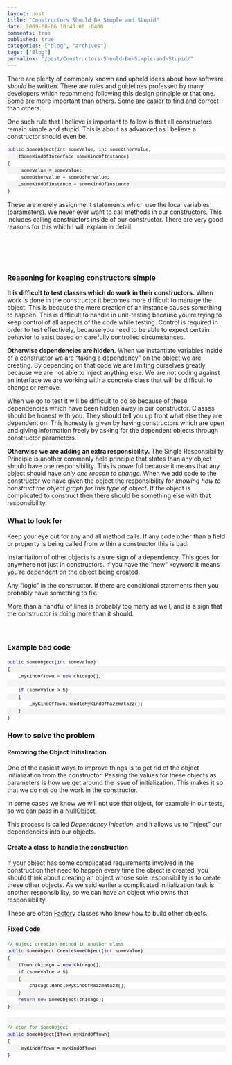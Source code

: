 ```yaml
---
layout: post
title: "Constructors Should Be Simple and Stupid"
date: 2009-08-06 10:43:00 -0400
comments: true
published: true
categories: ["blog", "archives"]
tags: ["Blog"]
permalink: "/post/Constructors-Should-Be-Simple-and-Stupid/"
---
```

<!-- more -->

<p>There are plenty of commonly known and upheld ideas about how software <em>should</em> be written. There are rules and guidelines professed by many developers which recommend following this design principle or that one. Some are more important than others. Some are easier to find and correct than others.</p>
<p>One such rule that I believe is important to follow is that all constructors remain simple and stupid. This is about as advanced as I believe a constructor should even be.</p>
<div id="codeSnippetWrapper">
<div id="codeSnippet" style="border-style: none; padding: 0px; overflow: visible; text-align: left; line-height: 12pt; background-color: #f4f4f4; width: 100%; font-family: 'Courier New',courier,monospace; direction: ltr; color: black; font-size: 8pt;">
<pre style="border-style: none; margin: 0em; padding: 0px; overflow: visible; text-align: left; line-height: 12pt; background-color: white; width: 100%; font-family: 'Courier New',courier,monospace; direction: ltr; color: black; font-size: 8pt;"><span style="color: #0000ff;">public</span> SomeObject(<span style="color: #0000ff;">int</span> someValue, <span style="color: #0000ff;">int</span> someOtherValue, </pre>
<!--CRLF-->
<pre style="border-style: none; margin: 0em; padding: 0px; overflow: visible; text-align: left; line-height: 12pt; background-color: #f4f4f4; width: 100%; font-family: 'Courier New',courier,monospace; direction: ltr; color: black; font-size: 8pt;">    ISomeKindOfInterface someKindOfInstance)</pre>
<!--CRLF-->
<pre style="border-style: none; margin: 0em; padding: 0px; overflow: visible; text-align: left; line-height: 12pt; background-color: white; width: 100%; font-family: 'Courier New',courier,monospace; direction: ltr; color: black; font-size: 8pt;">{</pre>
<!--CRLF-->
<pre style="border-style: none; margin: 0em; padding: 0px; overflow: visible; text-align: left; line-height: 12pt; background-color: #f4f4f4; width: 100%; font-family: 'Courier New',courier,monospace; direction: ltr; color: black; font-size: 8pt;">    _someValue = someValue;</pre>
<!--CRLF-->
<pre style="border-style: none; margin: 0em; padding: 0px; overflow: visible; text-align: left; line-height: 12pt; background-color: white; width: 100%; font-family: 'Courier New',courier,monospace; direction: ltr; color: black; font-size: 8pt;">    _someOtherValue = someOtherValue;</pre>
<!--CRLF-->
<pre style="border-style: none; margin: 0em; padding: 0px; overflow: visible; text-align: left; line-height: 12pt; background-color: #f4f4f4; width: 100%; font-family: 'Courier New',courier,monospace; direction: ltr; color: black; font-size: 8pt;">    _someKindOfInstance = someKindOfInstance</pre>
<!--CRLF-->
<pre style="border-style: none; margin: 0em; padding: 0px; overflow: visible; text-align: left; line-height: 12pt; background-color: white; width: 100%; font-family: 'Courier New',courier,monospace; direction: ltr; color: black; font-size: 8pt;">}</pre>
<!--CRLF--></div>
</div>
<p>These are merely assignment statements which use the local variables (parameters). We never ever want to call methods in our constructors. This includes calling constructors inside of our constructor. There are very good reasons for this which I will explain in detail.</p>
<h3>&nbsp;</h3>
<p>&nbsp;</p>
<h3>Reasoning for keeping constructors simple</h3>
<p><strong>It is difficult to test classes which do work in their constructors.</strong> When work is done in the constructor it becomes more difficult to manage the object. This is because the mere creation of an instance causes something to happen. This is difficult to handle in unit-testing because you’re trying to keep control of all aspects of the code while testing. Control is required in order to test effectively, because you need to be able to expect certain behavior to exist based on carefully controlled circumstances.</p>
<p><strong>Otherwise dependencies are hidden.</strong> When we instantiate variables inside of a constructor we are “taking a dependency” on the object we are creating. By depending on that code we are limiting ourselves greatly because we are not able to inject anything else. We are not coding against an interface we are working with a concrete class that will be difficult to change or remove.</p>
<p>When we go to test it will be difficult to do so because of these dependencies which have been hidden away in our constructor. Classes should be honest with you. They should tell you up front what else they are dependent on. This honesty is given by having constructors which are open and giving information freely by asking for the dependent objects through constructor parameters.</p>
<p><strong>Otherwise we are adding an extra responsibility.</strong> The Single Responsibility Principle is another commonly held principle that states than any object should have one responsibility. This is powerful because it means that any object should have <em>only one reason to change</em>. When we add code to the constructor we have given the object the responsibility for <em>knowing how to construct the object graph for this type of object.</em> If the object is complicated to construct then there should be something else with that responsibility.</p>
<h3>What to look for</h3>
<p>Keep your eye out for any and all method calls. If any code other than a field or property is being called from within a constructor this is bad.</p>
<p>Instantiation of other objects is a sure sign of a dependency. This goes for anywhere not just in constructors. If you have the “new” keyword it means you’re dependent on the object being created.</p>
<p>Any “logic” in the constructor. If there are conditional statements then you probably have something to fix.</p>
<p>More than a handful of lines is probably too many as well, and is a sign that the constructor is doing more than it should.</p>
<h4>&nbsp;</h4>
<h3>Example bad code</h3>
<div id="codeSnippetWrapper">
<div id="codeSnippet" style="border-style: none; padding: 0px; overflow: visible; text-align: left; line-height: 12pt; background-color: #f4f4f4; width: 100%; font-family: 'Courier New',courier,monospace; direction: ltr; color: black; font-size: 8pt;">
<pre style="border-style: none; margin: 0em; padding: 0px; overflow: visible; text-align: left; line-height: 12pt; background-color: white; width: 100%; font-family: 'Courier New',courier,monospace; direction: ltr; color: black; font-size: 8pt;"><span style="color: #0000ff;">public</span> SomeObject(<span style="color: #0000ff;">int</span> someValue)</pre>
<!--CRLF-->
<pre style="border-style: none; margin: 0em; padding: 0px; overflow: visible; text-align: left; line-height: 12pt; background-color: #f4f4f4; width: 100%; font-family: 'Courier New',courier,monospace; direction: ltr; color: black; font-size: 8pt;">{</pre>
<!--CRLF-->
<pre style="border-style: none; margin: 0em; padding: 0px; overflow: visible; text-align: left; line-height: 12pt; background-color: white; width: 100%; font-family: 'Courier New',courier,monospace; direction: ltr; color: black; font-size: 8pt;">    _myKindOfTown = <span style="color: #0000ff;">new</span> Chicago();</pre>
<!--CRLF-->
<pre style="border-style: none; margin: 0em; padding: 0px; overflow: visible; text-align: left; line-height: 12pt; background-color: #f4f4f4; width: 100%; font-family: 'Courier New',courier,monospace; direction: ltr; color: black; font-size: 8pt;">&nbsp;</pre>
<!--CRLF-->
<pre style="border-style: none; margin: 0em; padding: 0px; overflow: visible; text-align: left; line-height: 12pt; background-color: white; width: 100%; font-family: 'Courier New',courier,monospace; direction: ltr; color: black; font-size: 8pt;">    <span style="color: #0000ff;">if</span> (someValue &gt; 5)</pre>
<!--CRLF-->
<pre style="border-style: none; margin: 0em; padding: 0px; overflow: visible; text-align: left; line-height: 12pt; background-color: #f4f4f4; width: 100%; font-family: 'Courier New',courier,monospace; direction: ltr; color: black; font-size: 8pt;">    {</pre>
<!--CRLF-->
<pre style="border-style: none; margin: 0em; padding: 0px; overflow: visible; text-align: left; line-height: 12pt; background-color: white; width: 100%; font-family: 'Courier New',courier,monospace; direction: ltr; color: black; font-size: 8pt;">        _myKindOfTown.HandleMyKindOfRazzmatazz();</pre>
<!--CRLF-->
<pre style="border-style: none; margin: 0em; padding: 0px; overflow: visible; text-align: left; line-height: 12pt; background-color: #f4f4f4; width: 100%; font-family: 'Courier New',courier,monospace; direction: ltr; color: black; font-size: 8pt;">    }</pre>
<!--CRLF-->
<pre style="border-style: none; margin: 0em; padding: 0px; overflow: visible; text-align: left; line-height: 12pt; background-color: white; width: 100%; font-family: 'Courier New',courier,monospace; direction: ltr; color: black; font-size: 8pt;">}</pre>
<!--CRLF--></div>
</div>
<h3>How to solve the problem</h3>
<h4>Removing the Object Initialization</h4>
<p>One of the easiest ways to improve things is to get rid of the object initialization from the constructor. Passing the values for these objects as parameters is how we get around the issue of initialization. This makes it so that we do not do the work in the constructor.</p>
<p>In some cases we know we will not use that object, for example in our tests, so we can pass in a <a href="http://en.wikipedia.org/wiki/Null_Object_pattern">NullObject</a>.</p>
<p>This process is called <em>Dependency Injection</em>, and it allows us to “inject” our dependencies into our objects.</p>
<h4>Create a class to handle the construction</h4>
<p>If your object has some complicated requirements involved in the construction that need to happen every time the object is created, you should think about creating an object whose sole responsibility is to create these other objects. As we said earlier a complicated initialization task is another responsibility, so we can have an object who owns that responsibility.</p>
<p>These are often <a href="http://en.wikipedia.org/wiki/Factory_pattern">Factory</a> classes who know how to build other objects.</p>
<h4>Fixed Code</h4>
<div id="codeSnippetWrapper">
<div id="codeSnippet" style="border-style: none; padding: 0px; overflow: visible; text-align: left; line-height: 12pt; background-color: #f4f4f4; width: 100%; font-family: 'Courier New',courier,monospace; direction: ltr; color: black; font-size: 8pt;">
<pre style="border-style: none; margin: 0em; padding: 0px; overflow: visible; text-align: left; line-height: 12pt; background-color: white; width: 100%; font-family: 'Courier New',courier,monospace; direction: ltr; color: black; font-size: 8pt;"><span style="color: #008000;">// Object creation method in another class</span></pre>
<!--CRLF-->
<pre style="border-style: none; margin: 0em; padding: 0px; overflow: visible; text-align: left; line-height: 12pt; background-color: #f4f4f4; width: 100%; font-family: 'Courier New',courier,monospace; direction: ltr; color: black; font-size: 8pt;"><span style="color: #0000ff;">public</span> SomeObject CreateSomeObject(<span style="color: #0000ff;">int</span> someValue)</pre>
<!--CRLF-->
<pre style="border-style: none; margin: 0em; padding: 0px; overflow: visible; text-align: left; line-height: 12pt; background-color: white; width: 100%; font-family: 'Courier New',courier,monospace; direction: ltr; color: black; font-size: 8pt;">{</pre>
<!--CRLF-->
<pre style="border-style: none; margin: 0em; padding: 0px; overflow: visible; text-align: left; line-height: 12pt; background-color: #f4f4f4; width: 100%; font-family: 'Courier New',courier,monospace; direction: ltr; color: black; font-size: 8pt;">    ITown chicago = <span style="color: #0000ff;">new</span> Chicago();</pre>
<!--CRLF-->
<pre style="border-style: none; margin: 0em; padding: 0px; overflow: visible; text-align: left; line-height: 12pt; background-color: white; width: 100%; font-family: 'Courier New',courier,monospace; direction: ltr; color: black; font-size: 8pt;">    <span style="color: #0000ff;">if</span> (someValue &gt; 5)</pre>
<!--CRLF-->
<pre style="border-style: none; margin: 0em; padding: 0px; overflow: visible; text-align: left; line-height: 12pt; background-color: #f4f4f4; width: 100%; font-family: 'Courier New',courier,monospace; direction: ltr; color: black; font-size: 8pt;">    {</pre>
<!--CRLF-->
<pre style="border-style: none; margin: 0em; padding: 0px; overflow: visible; text-align: left; line-height: 12pt; background-color: white; width: 100%; font-family: 'Courier New',courier,monospace; direction: ltr; color: black; font-size: 8pt;">        chicago.HandleMyKindOfRazzmatazz();</pre>
<!--CRLF-->
<pre style="border-style: none; margin: 0em; padding: 0px; overflow: visible; text-align: left; line-height: 12pt; background-color: #f4f4f4; width: 100%; font-family: 'Courier New',courier,monospace; direction: ltr; color: black; font-size: 8pt;">    }</pre>
<!--CRLF-->
<pre style="border-style: none; margin: 0em; padding: 0px; overflow: visible; text-align: left; line-height: 12pt; background-color: white; width: 100%; font-family: 'Courier New',courier,monospace; direction: ltr; color: black; font-size: 8pt;">    <span style="color: #0000ff;">return</span> <span style="color: #0000ff;">new</span> SomeObject(chicago);</pre>
<!--CRLF-->
<pre style="border-style: none; margin: 0em; padding: 0px; overflow: visible; text-align: left; line-height: 12pt; background-color: #f4f4f4; width: 100%; font-family: 'Courier New',courier,monospace; direction: ltr; color: black; font-size: 8pt;">}</pre>
<!--CRLF-->
<pre style="border-style: none; margin: 0em; padding: 0px; overflow: visible; text-align: left; line-height: 12pt; background-color: white; width: 100%; font-family: 'Courier New',courier,monospace; direction: ltr; color: black; font-size: 8pt;">&nbsp;</pre>
<!--CRLF-->
<pre style="border-style: none; margin: 0em; padding: 0px; overflow: visible; text-align: left; line-height: 12pt; background-color: #f4f4f4; width: 100%; font-family: 'Courier New',courier,monospace; direction: ltr; color: black; font-size: 8pt;">&nbsp;</pre>
<!--CRLF-->
<pre style="border-style: none; margin: 0em; padding: 0px; overflow: visible; text-align: left; line-height: 12pt; background-color: white; width: 100%; font-family: 'Courier New',courier,monospace; direction: ltr; color: black; font-size: 8pt;"><span style="color: #008000;">// ctor for SomeObject</span></pre>
<!--CRLF-->
<pre style="border-style: none; margin: 0em; padding: 0px; overflow: visible; text-align: left; line-height: 12pt; background-color: #f4f4f4; width: 100%; font-family: 'Courier New',courier,monospace; direction: ltr; color: black; font-size: 8pt;"><span style="color: #0000ff;">public</span> SomeObject(ITown myKindOfTown)</pre>
<!--CRLF-->
<pre style="border-style: none; margin: 0em; padding: 0px; overflow: visible; text-align: left; line-height: 12pt; background-color: white; width: 100%; font-family: 'Courier New',courier,monospace; direction: ltr; color: black; font-size: 8pt;">{</pre>
<!--CRLF-->
<pre style="border-style: none; margin: 0em; padding: 0px; overflow: visible; text-align: left; line-height: 12pt; background-color: #f4f4f4; width: 100%; font-family: 'Courier New',courier,monospace; direction: ltr; color: black; font-size: 8pt;">    _myKindOfTown = myKindOfTown</pre>
<!--CRLF-->
<pre style="border-style: none; margin: 0em; padding: 0px; overflow: visible; text-align: left; line-height: 12pt; background-color: white; width: 100%; font-family: 'Courier New',courier,monospace; direction: ltr; color: black; font-size: 8pt;">}</pre>
<!--CRLF--></div>
</div>
